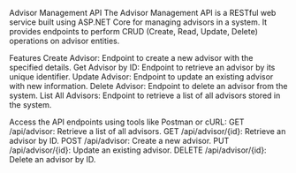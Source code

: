 Advisor Management API
The Advisor Management API is a RESTful web service built using ASP.NET Core for managing advisors in a system. It provides endpoints to perform CRUD (Create, Read, Update, Delete) operations on advisor entities.

Features
Create Advisor: Endpoint to create a new advisor with the specified details.
Get Advisor by ID: Endpoint to retrieve an advisor by its unique identifier.
Update Advisor: Endpoint to update an existing advisor with new information.
Delete Advisor: Endpoint to delete an advisor from the system.
List All Advisors: Endpoint to retrieve a list of all advisors stored in the system.

Access the API endpoints using tools like Postman or cURL:
GET /api/advisor: Retrieve a list of all advisors.
GET /api/advisor/{id}: Retrieve an advisor by ID.
POST /api/advisor: Create a new advisor.
PUT /api/advisor/{id}: Update an existing advisor.
DELETE /api/advisor/{id}: Delete an advisor by ID.
